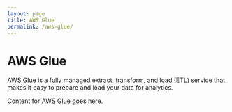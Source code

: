 ```yaml
---
layout: page
title: AWS Glue
permalink: /aws-glue/
---
```


# AWS Glue

[AWS Glue](https://aws.amazon.com/glue/) is a fully managed extract, transform, and load (ETL) service that makes it easy to prepare and load your data for analytics.

Content for AWS Glue goes here.
